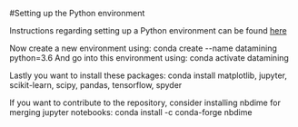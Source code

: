 #Setting up the Python environment

Instructions regarding setting up a Python environment can be found [here](https://github.com/tueimage/essential-skills/blob/master/python-essentials.md)

Now create a new environment using:
	conda create --name datamining python=3.6
And go into this environment using:
	conda activate datamining

Lastly you want to install these packages:
	conda install matplotlib, jupyter, scikit-learn, scipy, pandas, tensorflow, spyder

If you want to contribute to the repository, consider installing nbdime for merging jupyter notebooks:
	conda install -c conda-forge nbdime 


